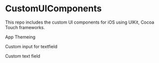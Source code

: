 # CustomUIComponents
This repo includes the custom UI components for iOS using UIKit, Cocoa Touch frameworks.

App Themeing

Custom input for textfield

Custom text field


